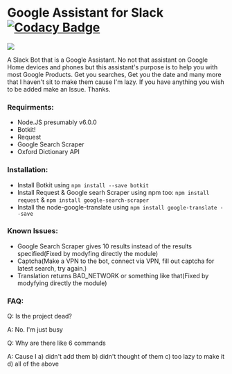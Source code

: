 
# Google Assistant for Slack [![Codacy Badge](https://api.codacy.com/project/badge/Grade/4476f9276d914b6fb3c27afc3d284aeb)](https://www.codacy.com/app/matej.plavevski-github/GoogleAssistantSlack?utm_source=github.com&amp;utm_medium=referral&amp;utm_content=MatejMecka/GoogleAssistantSlack&amp;utm_campaign=Badge_Grade)

![](http://i.imgur.com/vskvm93.png)

A Slack Bot that is a Google Assistant. No not that assistant on Google Home devices and phones but this assistant's purpose is to help you with most Google Products. Get you searches, Get you the date and many more that I haven't sit to make them cause I'm lazy. If you have anything you wish to be added make an Issue. Thanks.



### Requirments:

 - Node.JS presumably v6.0.0
 - Botkit!
 - Request
 - Google Search Scraper
 - Oxford Dictionary API

### Installation:
	

 - Install Botkit using `npm install --save botkit`
 - Install Request & Google searh Scraper using npm too:  `npm install request` & `npm install google-search-scraper`
 - Install the node-google-translate using `npm install google-translate --save`
 
### Known Issues:
 
 - Google Search Scraper gives 10 results instead of the results specified(Fixed by modyfing directly the module)
 - Captcha(Make a VPN to the bot, connect via VPN, fill out captcha for latest search, try again.)
 - Translation returns BAD_NETWORK or something like that(Fixed by modyfying directly the module)

### FAQ:

Q: Is the project dead?

A: No. I'm just busy

Q: Why are there like 6 commands

A: Cause I a) didn't add them b) didn't thought of them c) too lazy to make it d) all of the above
